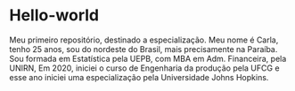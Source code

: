 # Hello-world
Meu primeiro repositório, destinado a especialização.
Meu nome é Carla, tenho 25 anos, sou do nordeste do Brasil, mais precisamente na Paraíba. Sou formada em Estatística pela UEPB, com MBA em Adm. Financeira, pela UNIRN,
Em 2020, iniciei o curso de Engenharia da produção pela UFCG e esse ano iniciei uma especialização pela  Universidade Johns Hopkins.


